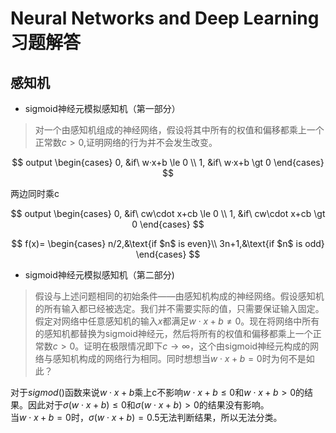 # Neural Networks and Deep Learning 习题解答

## 感知机

* sigmoid神经元模拟感知机（第一部分）  

> 对一个由感知机组成的神经网络，假设将其中所有的权值和偏移都乘上一个正常数$c\gt0$,证明网络的行为并不会发生改变。  

$$  
output
\begin{cases}
0, &if\ w·x+b \le 0 \\  
1, &if\ w·x+b \gt 0
\end{cases}
$$

两边同时乘c  

$$  
output
\begin{cases}
0, &if\ cw\cdot x+cb \le 0 \\  
1, &if\ cw\cdot x+cb \gt 0
\end{cases}
$$  

$$
f(x)=
\begin{cases}
n/2,&\text{if $n$ is even}\\
3n+1,&\text{if $n$ is odd}
\end{cases}
$$

* sigmoid神经元模拟感知机（第二部分)  

>假设与上述问题相同的初始条件——由感知机构成的神经网络。假设感知机的所有输入都已经被选定。我们并不需要实际的值，只需要保证输入固定。假定对网络中任意感知机的输入$x$都满足$w\cdot x  +b \ne 0$。现在将网络中所有的感知机都替换为sigmoid神经元，然后将所有的权值和偏移都乘上一个正常数$c\gt0$。证明在极限情况即下$c\to \infty$，这个由sigmoid神经元构成的网络与感知机构成的网络行为相同。同时想想当$w\cdot x +b = 0$时为何不是如此？

对于$sigmod()$函数来说$w\cdot x + b$乘上c不影响$w\cdot x + b\le 0$和$w\cdot x + b\gt 0$的结果。因此对于$\sigma (w\cdot x + b)\le 0$和$\sigma (w\cdot x + b)\gt 0$的结果没有影响。  
当$w\cdot x +b = 0$时，$\sigma(w\cdot x +b)=0.5$无法判断结果，所以无法分类。


